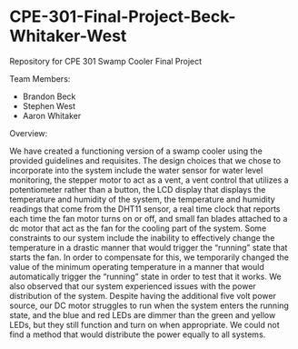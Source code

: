 # CPE-301-Final-Project-Beck-Whitaker-West
Repository for CPE 301 Swamp Cooler Final Project

Team Members:
- Brandon Beck
- Stephen West
- Aaron Whitaker

Overview:

  We have created a functioning version of a swamp cooler using the provided guidelines and requisites. The design choices that we chose to incorporate into the system include the water sensor for water level monitoring, the stepper motor to act as a vent, a vent control that utilizes a potentiometer rather than a button, the LCD display that displays the temperature and humidity of the system, the temperature and humidity readings that come from the DHT11 sensor, a real time clock that reports each time the fan motor turns on or off, and small fan blades attached to a dc motor that act as the fan for the cooling part of the system. 
	Some constraints to our system include the inability to effectively change the temperature in a drastic manner that would trigger the “running” state that starts the fan. In order to compensate for this, we temporarily changed the value of the minimum operating temperature in a manner that would automatically trigger the “running” state in order to test that it works. We also observed that our system experienced issues with the power distribution of the system. Despite having the additional five volt power source, our DC motor struggles to run when the system enters the running state, and the blue and red LEDs are dimmer than the green and yellow LEDs, but they still function and turn on when appropriate. We could not find a method that would distribute the power equally to all systems.
